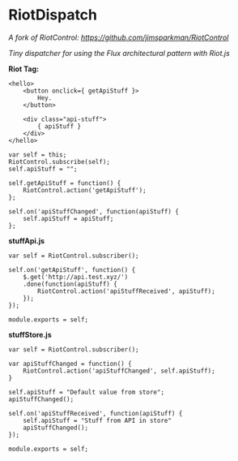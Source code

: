 RiotDispatch
=
*A fork of RiotControl: https://github.com/jimsparkman/RiotControl*

*Tiny dispatcher for using the Flux architectural pattern with Riot.js*

**Riot Tag:**
```
<hello>
    <button onclick={ getApiStuff }>
        Hey.
    </button>

    <div class="api-stuff">
        { apiStuff }
    </div>
</hello>

var self = this;
RiotControl.subscribe(self);
self.apiStuff = "";

self.getApiStuff = function() {
    RiotControl.action('getApiStuff');
};

self.on('apiStuffChanged', function(apiStuff) {
    self.apiStuff = apiStuff;
};
```

**stuffApi.js**
```
var self = RiotControl.subscriber();

self.on('getApiStuff', function() {
    $.get('http://api.test.xyz/')
    .done(function(apiStuff) {
        RiotControl.action('apiStuffReceived', apiStuff);
    });
});

module.exports = self;
```

**stuffStore.js**
```
var self = RiotControl.subscriber();

var apiStuffChanged = function() {
    RiotControl.action('apiStuffChanged', self.apiStuff);
}

self.apiStuff = "Default value from store";
apiStuffChanged();

self.on('apiStuffReceived', function(apiStuff) {
    self.apiStuff = "Stuff from API in store"
    apiStuffChanged();
});

module.exports = self;
```
